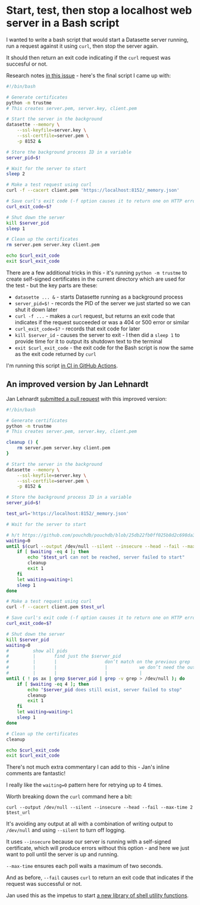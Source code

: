 # Start, test, then stop a localhost web server in a Bash script

I wanted to write a bash script that would start a Datasette server running, run a request against it using `curl`, then stop the server again.

It should then return an exit code indicating if the `curl` request was succesful or not.

Research notes [in this issue](https://github.com/simonw/datasette/issues/1955#issuecomment-1356630092) - here's the final script I came up with:

```bash
#!/bin/bash

# Generate certificates
python -m trustme
# This creates server.pem, server.key, client.pem

# Start the server in the background
datasette --memory \
    --ssl-keyfile=server.key \
    --ssl-certfile=server.pem \
    -p 8152 &

# Store the background process ID in a variable
server_pid=$!

# Wait for the server to start
sleep 2

# Make a test request using curl
curl -f --cacert client.pem 'https://localhost:8152/_memory.json'

# Save curl's exit code (-f option causes it to return one on HTTP errors)
curl_exit_code=$?

# Shut down the server
kill $server_pid
sleep 1

# Clean up the certificates
rm server.pem server.key client.pem

echo $curl_exit_code
exit $curl_exit_code
```
There are a few additional tricks in this - it's running `python -m trustme` to create self-signed certificates in the current directory which are used for the test - but the key parts are these:

- `datasette ... &` - starts Datasette running as a background process
- `server_pid=$!` - records the PID of the server we just started so we can shut it down later
- `curl -f ...` - makes a `curl` request, but returns an exit code that indicates if the request succeeded or was a 404 or 500 error or similar
- `curl_exit_code=$?` - records that exit code for later
- `kill $server_id` - causes the server to exit - I then did a `sleep 1` to provide time for it to output its shutdown text to the terminal
- `exit $curl_exit_code` - the exit code for the Bash script is now the same as the exit code returned by `curl`

I'm running this script [in CI in GitHub Actions](https://github.com/simonw/datasette/blob/0ea139dfe59b5c02a119c2d16ad5784b1644c42f/.github/workflows/test.yml#L39).

## An improved version by Jan Lehnardt

Jan Lehnardt [submitted a pull request](https://github.com/simonw/datasette/pull/1965) with this improved version:

```bash
#!/bin/bash

# Generate certificates
python -m trustme
# This creates server.pem, server.key, client.pem

cleanup () {
    rm server.pem server.key client.pem
}

# Start the server in the background
datasette --memory \
    --ssl-keyfile=server.key \
    --ssl-certfile=server.pem \
    -p 8152 &

# Store the background process ID in a variable
server_pid=$!

test_url='https://localhost:8152/_memory.json'

# Wait for the server to start

# h/t https://github.com/pouchdb/pouchdb/blob/25db22fb0ff025b8d2c698da30c6c409066baa0c/bin/run-test.sh#L102-L113
waiting=0
until $(curl --output /dev/null --silent --insecure --head --fail --max-time 2 $test_url); do
    if [ $waiting -eq 4 ]; then
        echo "$test_url can not be reached, server failed to start"
        cleanup
        exit 1
    fi
    let waiting=waiting+1
    sleep 1
done

# Make a test request using curl
curl -f --cacert client.pem $test_url

# Save curl's exit code (-f option causes it to return one on HTTP errors)
curl_exit_code=$?

# Shut down the server
kill $server_pid
waiting=0
#         show all pids
#         |       find just the $server_pid
#         |       |                  don’t match on the previous grep
#         |       |                  |            we don’t need the output
#         |       |                  |            |
until ( ! ps ax | grep $server_pid | grep -v grep > /dev/null ); do
    if [ $waiting -eq 4 ]; then
        echo "$server_pid does still exist, server failed to stop"
        cleanup
        exit 1
    fi
    let waiting=waiting+1
    sleep 1
done

# Clean up the certificates
cleanup

echo $curl_exit_code
exit $curl_exit_code
```

There's not much extra commentary I can add to this - Jan's inline comments are fantastic!

I really like the `waiting=0` pattern here for retrying up to 4 times.

Worth breaking down the `curl` command here a bit:

    curl --output /dev/null --silent --insecure --head --fail --max-time 2 $test_url

It's avoiding any output at all with a combination of writing output to `/dev/null` and using `--silent` to turn off logging.

It uses `--insecure` because our server is running with a self-signed certificate, which will produce errors without this option - and here we just want to poll until the server is up and running.

`--max-time` ensures each poll waits a maximum of two seconds.

And as before, `--fail` causes `curl` to return an exit code that indicates if the request was successful or not.

Jan used this as the impetus to start [a new library of shell utility functions](https://code.jan.io/jan/jans_shell_utils).
